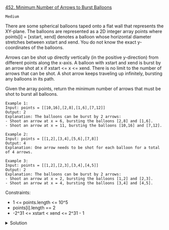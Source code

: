 [452. Minimum Number of Arrows to Burst Balloons](https://leetcode.com/problems/minimum-number-of-arrows-to-burst-balloons/description/)

`Medium`


There are some spherical balloons taped onto a flat wall that represents the XY-plane. The balloons are represented as a 2D integer array points where points[i] = [xstart, xend] denotes a balloon whose horizontal diameter stretches between xstart and xend. You do not know the exact y-coordinates of the balloons.

Arrows can be shot up directly vertically (in the positive y-direction) from different points along the x-axis. A balloon with xstart and xend is burst by an arrow shot at x if xstart <= x <= xend. There is no limit to the number of arrows that can be shot. A shot arrow keeps traveling up infinitely, bursting any balloons in its path.

Given the array points, return the minimum number of arrows that must be shot to burst all balloons.

```
Example 1:
Input: points = [[10,16],[2,8],[1,6],[7,12]]
Output: 2
Explanation: The balloons can be burst by 2 arrows:
- Shoot an arrow at x = 6, bursting the balloons [2,8] and [1,6].
- Shoot an arrow at x = 11, bursting the balloons [10,16] and [7,12].

Example 2:
Input: points = [[1,2],[3,4],[5,6],[7,8]]
Output: 4
Explanation: One arrow needs to be shot for each balloon for a total of 4 arrows.

Example 3:
Input: points = [[1,2],[2,3],[3,4],[4,5]]
Output: 2
Explanation: The balloons can be burst by 2 arrows:
- Shoot an arrow at x = 2, bursting the balloons [1,2] and [2,3].
- Shoot an arrow at x = 4, bursting the balloons [3,4] and [4,5].
```

Constraints:

- 1 <= points.length <= 10^5
- points[i].length == 2
- -2^31 <= xstart < xend <= 2^31 - 1

<details>
<summary>Solution</summary>

[參考](https://labuladong.github.io/algo/3/29/99/)

區間問題是讓你計算若干區間中最多有幾個互不相交的區間，這題是區間問題的簡單變形，需要的箭頭数量就是不重疊區間的数量。

思路可以分為以下三步：

1、從區間集合 intervals 中選擇一個區間 x，这个 x 是在當前所有區間中结束最早的（endTime 最小）

2、把所有與 x 區間相交的區間從區間集合 intervals 中刪除

3、重複步驟 1 和 2，直到 intervals 為空。之前選出的那些 x 就是最大不相交子集。

```java
class Solution {
    // 区间调度问题
    public int findMinArrowShots(int[][] intvs) {
        if (intvs.length == 0) return 0;
        // 按 end 升序排序
        Arrays.sort(intvs, new Comparator<int[]>() {
            public int compare(int[] a, int[] b) {
                return a[1] - b[1];
            }
        });
        // 至少有一个区间不相交
        int count = 1;
        // 排序后，第一个区间就是 x
        int x_end = intvs[0][1];
        for (int[] interval : intvs) {
            int start = interval[0];
            // 把 >= 改成 > 就行了
            if (start > x_end) {
                count++;
                x_end = interval[1];
            }
        }
        return count;
    }
}
```

</details>